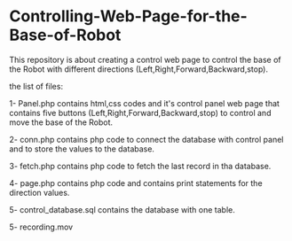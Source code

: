 # Controlling-Web-Page-for-the-Base-of-Robot

This repository is about creating a control web page to control the base of the Robot with different directions (Left,Right,Forward,Backward,stop).

the list of files:

1- Panel.php contains html,css codes and it's control panel web page that contains five buttons (Left,Right,Forward,Backward,stop) to control and move the base  of the Robot.

2- conn.php contains php code to connect the database with control panel and to store the values to the database.

3- fetch.php contains php code to fetch the last record in tha database.

4- page.php contains php code and contains print statements for the direction values.

5- control_database.sql contains the database with one table.

5- recording.mov
